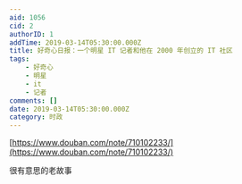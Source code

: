```yaml
---
aid: 1056
cid: 2
authorID: 1
addTime: 2019-03-14T05:30:00.000Z
title: 好奇心日报：一个明星 IT 记者和他在 2000 年创立的 IT 社区
tags:
    - 好奇心
    - 明星
    - it
    - 记者
comments: []
date: 2019-03-14T05:30:00.000Z
category: 时政
---
```


[https://www.douban.com/note/710102233/](https://www.douban.com/note/710102233/)

很有意思的老故事
